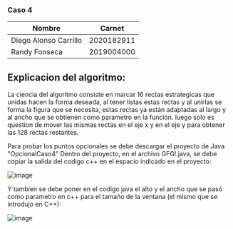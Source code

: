 
### Caso 4

| Nombre                | Carnet     |
|-----------------------|------------|
| Diego Alonso Carrillo | 2020182911 |
| Randy Fonseca         | 2019004000 |

## Explicacion del algoritmo:

  La ciencia del algoritmo consiste en marcar 16 rectas estrategicas que unidas hacen la forma deseada, al tener listas estas rectas y al unirlas se forma la figura que se necesita,
  estas rectas ya están adaptadas al largo y al ancho que se obtienen como parametro en la función. luego solo es question de mover las mismas rectas en el eje x y en el eje y para obtener las 128 rectas restantes.
  
  Para probar los puntos opcionales se debe descargar el proyecto de Java "OpcionalCaso4"
 Dentro del proyecto, en el archivo GFG!.java, se debe copiar la salida del codigo c++ en el espacio indicado en el proyecto: 
  
  
![image](https://user-images.githubusercontent.com/49202815/111855315-e2dfb000-88e9-11eb-947b-cbc66791c5af.png)


  
  
  
  Y tambien se debe poner en el codigo java el alto y el ancho que se pasó como parametro en c++ para el tamaño de la ventana (el mismo que se introdujo en C++):
  
  ![image](https://user-images.githubusercontent.com/49202815/111855380-2fc38680-88ea-11eb-9ef2-f49ce896d83c.png)


  
